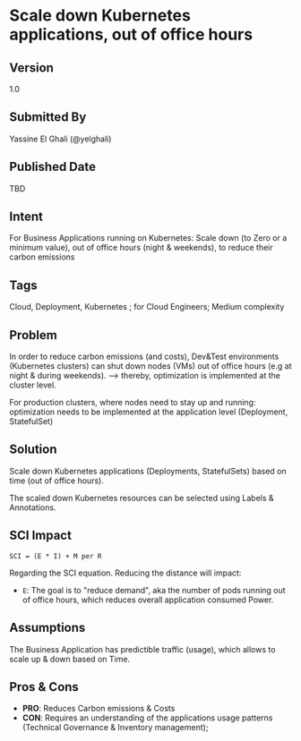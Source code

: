 # Scale down Kubernetes applications, out of office hours
## Version
1.0

## Submitted By
Yassine El Ghali (@yelghali)

## Published Date
TBD

## Intent
For Business Applications running on Kubernetes: Scale down (to Zero or a minimum value), out of office hours (night & weekends), to reduce their carbon emissions

## Tags
Cloud, Deployment, Kubernetes ; for Cloud Engineers; Medium complexity 

## Problem
In order to reduce carbon emissions (and costs), Dev&Test environments (Kubernetes clusters) can shut down nodes (VMs) out of office hours (e.g at night & during weekends). --> thereby, optimization is implemented at the cluster level.


For production clusters, where nodes need to stay up and running: optimization needs to be implemented at the application level (Deployment, StatefulSet)

## Solution
 Scale down Kubernetes applications  (Deployments, StatefulSets) based on time (out of office hours). 

 The scaled down Kubernetes resources can be selected using Labels & Annotations. 

## SCI Impact
`SCI = (E * I) + M per R`

Regarding the SCI equation. Reducing the distance will impact:

- `E`: The goal is to "reduce demand", aka the number of pods running out of office hours, which reduces overall application consumed Power.



## Assumptions
The Business Application has predictible traffic (usage), which allows to scale up & down based on Time. 

## Pros & Cons
- **PRO**: Reduces Carbon emissions & Costs
- **CON**: Requires an understanding of the applications usage patterns (Technical Governance & Inventory management); 

